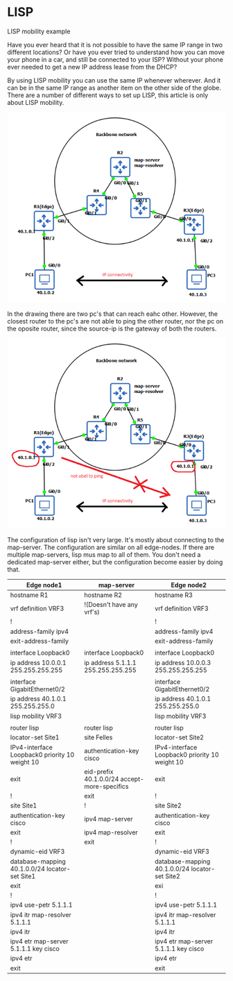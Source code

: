 # LISP
LISP mobility example

Have you ever heard that it is not possible to have the same IP range in two different locations?
Or have you ever tried to understand how you can move your phone in a car, and still be connected to your ISP? Without your phone ever needed to get a new IP address lease from the DHCP?

By using LISP mobility you can use the same IP whenever wherever. And it can be in the same IP range as another item on the other side of the globe.
There are a number of different ways to set up LISP, this article is only about LISP mobility.

![Lisp-example1](/lisp1.png)

In the drawing there are two pc's that can reach eahc other. However, the closest router to the pc's are not able to ping the other router, nor the pc on the oposite router, since the source-ip is the gateway of both the routers.

![Lisp-example2](/lisp2.png)

The configuration of lisp isn't very large. It's mostly about connecting to the map-server. The configuration are similar on all edge-nodes. If there are multiple map-servers, lisp mus map to all of them. You don't need a dedicated map-server either, but the configuration become easier by doing that.

Edge node1 | map-server | Edge node2
------------ | ------------- | -------------
hostname R1|hostname R2|hostname R3
vrf definition VRF3|!(Doesn't have any vrf's)|vrf definition VRF3
 !||!
 address-family ipv4|| address-family ipv4
 exit-address-family|| exit-address-family
||
interface Loopback0|interface Loopback0|interface Loopback0
 ip address 10.0.0.1 255.255.255.255|ip address 5.1.1.1 255.255.255.255| ip address 10.0.0.3 255.255.255.255
||
interface GigabitEthernet0/2||interface GigabitEthernet0/2
 ip address 40.1.0.1 255.255.255.0|| ip address 40.1.0.1 255.255.255.0
 lisp mobility VRF3|| lisp mobility VRF3
||
router lisp|router lisp|router lisp
 locator-set Site1|site Felles|locator-set Site2
  IPv4-interface Loopback0 priority 10 weight 10|authentication-key cisco| IPv4-interface Loopback0 priority 10 weight 10
  exit| eid-prefix 40.1.0.0/24 accept-more-specifics| exit
 !| exit|!
 site Site1|!|site Site2
  authentication-key cisco| ipv4 map-server|  authentication-key cisco
  exit| ipv4 map-resolver| exit
 !| exit|!
 dynamic-eid VRF3|| dynamic-eid VRF3
  database-mapping 40.1.0.0/24 locator-set Site1|| database-mapping 40.1.0.0/24 locator-set Site2
  exit||exi
 !||!
 ipv4 use-petr 5.1.1.1||ipv4 use-petr 5.1.1.1
 ipv4 itr map-resolver 5.1.1.1||ipv4 itr map-resolver 5.1.1.1
 ipv4 itr||ipv4 itr
 ipv4 etr map-server 5.1.1.1 key cisco||ipv4 etr map-server 5.1.1.1 key cisco
 ipv4 etr||ipv4 etr
 exit||exit
